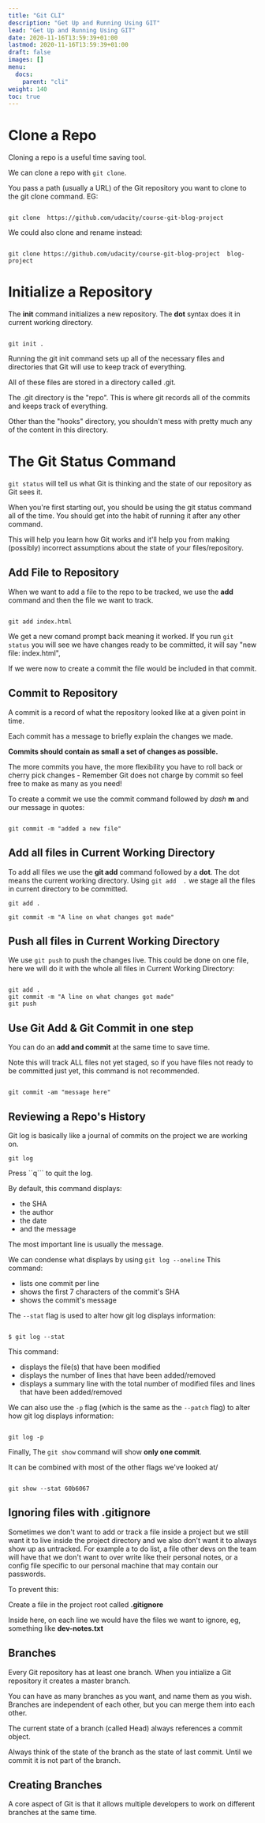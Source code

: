 ```yaml
---
title: "Git CLI"
description: "Get Up and Running Using GIT"
lead: "Get Up and Running Using GIT"
date: 2020-11-16T13:59:39+01:00
lastmod: 2020-11-16T13:59:39+01:00
draft: false
images: []
menu:
  docs:
    parent: "cli"
weight: 140
toc: true
---
```


# Clone a Repo

Cloning a repo is a useful time saving tool.

We can clone a repo with ```git clone```. 

You pass a path (usually a URL) of the Git repository you want to clone to the git clone command. EG:

```

git clone  https://github.com/udacity/course-git-blog-project

```

We could also clone and rename instead:

```

git clone https://github.com/udacity/course-git-blog-project  blog-project

```

# Initialize a Repository

The **init** command initializes a new repository. The **dot** syntax does it in current working directory.  

```

git init .

```

Running the git init command sets up all of the necessary files and directories that Git will use to keep track of everything.

All of these files are stored in a directory called .git. 

The .git directory is the "repo". This is where git records all of the commits and keeps track of everything.

Other than the "hooks" directory, you shouldn't mess with pretty much any of the content in this directory.

# The Git Status Command

```git status```  will tell us what Git is thinking and the state of our repository as Git sees it.

When you're first starting out, you should be using the git status command all of the time. You should get into the habit of running it after any other command.

This will help you learn how Git works and it'll help you from making (possibly) incorrect assumptions about the state of your files/repository.


## Add File to Repository

When we want to add a file to the repo to be tracked, we use the **add** command and then the file we want to track.

```

git add index.html 

```

We get a new comand prompt back meaning it worked. If you run ```git status``` you will see we have changes ready to be committed, it will say "new file: index.html",

If we were now to create a commit the file would be included in that commit.

## Commit to Repository

A commit is a record of what the repository looked like at a given point in time.

Each commit has a message to briefly explain the changes we made.

**Commits should contain as small a set of changes as possible.**

The more commits you have, the more flexibility you have to roll back or cherry pick changes - Remember Git does not charge by commit so feel free to make as many as you need!

To create a commit we use the commit command followed by *dash* **m** and our message in quotes:

```

git commit -m "added a new file"

```

## Add all files in Current Working Directory

To add all files we use the **git add** command followed by a **dot**. The dot means the current working directory. Using ```git add  .``` we stage all the files in current directory to be committed.


```
git add .

git commit -m "A line on what changes got made"

```


## Push all files in Current Working Directory

We use ```git push``` to push the changes live. This could be done on one file, here we will do it with the whole all files in Current Working Directory:

```

git add .
git commit -m "A line on what changes got made"
git push

```

## Use Git Add & Git Commit in one step

You can do an **add and commit** at the same time to save time.

Note this will track ALL files not yet staged, so if you have files not ready to be committed just yet, this command is not recommended.

```

git commit -am "message here"

```


## Reviewing a Repo's History

Git log is basically like a journal of commits on the project we are working on.

```
git log

```

Press ``q``` to quit the log.

By default, this command displays:

- the SHA
- the author
- the date
- and the message

The most important line is usually the message.

We can condense what displays by using ```git log --oneline```  This command:

- lists one commit per line
- shows the first 7 characters of the commit's SHA
- shows the commit's message

The ```--stat``` flag is used to alter how git log displays information:

```

$ git log --stat

```

This command:

- displays the file(s) that have been modified
- displays the number of lines that have been added/removed
- displays a summary line with the total number of modified files and lines that have been added/removed


We can also use the ```-p``` flag (which is the same as the ```--patch``` flag) to alter how git log displays information:

```

git log -p

```

Finally, The ```git show``` command will show **only one commit**.

It can be combined with most of the other flags we've looked at/ 

```

git show --stat 60b6067

```

## Ignoring files with .gitignore

Sometimes we don't want to add or track a file inside a project but we still want it to live inside the project directory and we also don't want it to always show up as untracked. For example a to do list, a file other devs on the team will have that we don't want to over write like their personal notes, or a config file specific to our personal machine that may contain our passwords.

To prevent this:

Create a file in the project root called **.gitignore**

Inside here, on each line we would have the files we want to ignore, eg, something like **dev-notes.txt**


## Branches

Every Git repository has at least one branch. When you intialize a Git repository it creates a master branch. 

You can have as many branches as you want, and name them as you wish. Branches are independent of each other, but you can merge them into each other.

The current state of a branch (called Head) always references a commit object.

Always think of the state of the branch as the state of last commit. Until we commit it is not part of the branch.

## Creating Branches

A core aspect of Git is that it allows multiple developers to work on different branches at the same time.


